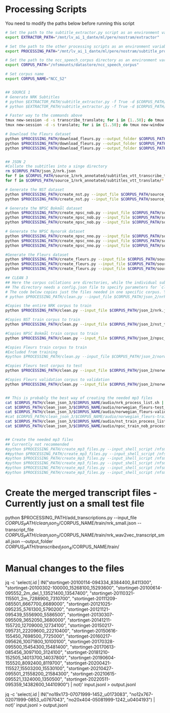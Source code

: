 # Processing Scripts
You need to modify the paths below before running this script

```bash
# Set the path to the subtitle_extractor.py script as an environment variable
export EXTRACTOR_PATH="/mnt/lv_ai_1_dante/ml/pere/nostram/extractor"

# Set the path to the other processing scripts as an environment variable
export PROCESSING_PATH="/mnt/lv_ai_1_dante/ml/pere/nostram/subtitle_processing"

# Set the path to the ncc_speech_corpus directory as an environment variable
export CORPUS_PATH="/nfsmounts/datastore/ncc_speech_corpus"

# Set corpus name
export CORPUS_NAME="NCC_S2"


## SOURCE 1
# Generate NRK Subtitles
# python $EXTRACTOR_PATH/subtitle_extractor.py -f True -d $CORPUS_PATH/source_1/nrk_annotated -v vtt_transcribe_translate
# python $EXTRACTOR_PATH/subtitle_extractor.py -f True -d $CORPUS_PATH/source_1/nrk_annotated -v vtt_translate

# Faster way to the commands above
tmux new-session -d -s transcribe_translate; for i in {1..50}; do tmux new-window -t transcribe_translate:$i "python $EXTRACTOR_PATH/subtitle_extractor.py -f True -d $CORPUS_PATH/source_1/nrk_annotated -v vtt_transcribe_translate"; done
tmux new-session -d -s translate; for i in {1..50}; do tmux new-window -t translate:$i "python $EXTRACTOR_PATH/subtitle_extractor.py -f True -d $CORPUS_PATH/source_1/nrk_annotated -v vtt_translate"; done

# Download the Fleurs dataset
python $PROCESSING_PATH/download_fleurs.py --output_folder $CORPUS_PATH/source_1/fleurs
python $PROCESSING_PATH/download_fleurs.py --output_folder $CORPUS_PATH/source_1/fleurs
python $PROCESSING_PATH/download_fleurs.py --output_folder $CORPUS_PATH/source_1/fleurs


## JSON 2
#Collate the subtitles into a singe directory
rm $CORPUS_PATH/json_2/nrk.json
for f in $CORPUS_PATH/source_1/nrk_annotated/subtitles_vtt_transcribe_translate/*.json; do (cat "${f}"; echo) >> $CORPUS_PATH/json_2/nrk.json; done
for f in $CORPUS_PATH/source_1/nrk_annotated/subtitles_vtt_translate/*.json; do (cat "${f}"; echo) >> $CORPUS_PATH/json_2/nrk.json; done

# Generate the NST dataset
python $PROCESSING_PATH/create_nst.py --input_file $CORPUS_PATH/source_1/nst/nst_test.json --output_folder $CORPUS_PATH/json_2/ --mp3_folder $CORPUS_PATH/source_1/nst/NST/data/test/mp3/
python $PROCESSING_PATH/create_nst.py --input_file $CORPUS_PATH/source_1/nst/nst_train.json --output_folder $CORPUS_PATH/json_2/ --mp3_folder $CORPUS_PATH/source_1/nst/NST/data/train/mp3/

# Generate the NPSC Bokmål dataset
python $PROCESSING_PATH/create_npsc_nob.py --input_file $CORPUS_PATH/source_1/npsc/npsc_eval.json --output_folder $CORPUS_PATH/json_2/
python $PROCESSING_PATH/create_npsc_nob.py --input_file $CORPUS_PATH/source_1/npsc/npsc_test.json --output_folder $CORPUS_PATH/json_2/
python $PROCESSING_PATH/create_npsc_nob.py --input_file $CORPUS_PATH/source_1/npsc/npsc_train.json --output_folder $CORPUS_PATH/json_2/

# Generate the NPSC Nynorsk dataset
python $PROCESSING_PATH/create_npsc_nno.py --input_file $CORPUS_PATH/source_1/npsc/npsc_eval.json --output_folder $CORPUS_PATH/json_2/
python $PROCESSING_PATH/create_npsc_nno.py --input_file $CORPUS_PATH/source_1/npsc/npsc_test.json --output_folder $CORPUS_PATH/json_2/
python $PROCESSING_PATH/create_npsc_nno.py --input_file $CORPUS_PATH/source_1/npsc/npsc_train.json --output_folder $CORPUS_PATH/json_2/

#Generate the Fleurs dataset
python $PROCESSING_PATH/create_fleurs.py --input_file $CORPUS_PATH/source_1/fleurs/norwegian_fleurs-test.json --output_folder $CORPUS_PATH/json_2/ --mp3_folder $CORPUS_PATH/source_1/fleurs/audio/
python $PROCESSING_PATH/create_fleurs.py --input_file $CORPUS_PATH/source_1/fleurs/norwegian_fleurs-validation.json --output_folder $CORPUS_PATH/json_2/ --mp3_folder $CORPUS_PATH/source_1/fleurs/audio/
python $PROCESSING_PATH/create_fleurs.py --input_file $CORPUS_PATH/source_1/fleurs/norwegian_fleurs-train.json --output_folder $CORPUS_PATH/json_2/ --mp3_folder $CORPUS_PATH/source_1/fleurs/audio/

## CLEAN 3
## Here the corpus collations are directories, while the individual sub-corpora are single files
## The directory needs a config.json file to specify parameters for `clean.py`
# The code below copies just the files needed in one specific corpus. You might need other files here.
# python $PROCESSING_PATH/clean.py --input_file $CORPUS_PATH/json_2/nrk.json --output_folder $CORPUS_PATH/clean_json_3/test/

#Copies the entire NRK corpus to train
python $PROCESSING_PATH/clean.py --input_file $CORPUS_PATH/json_2/nrk.json --output_folder $CORPUS_PATH/clean_json_3/$CORPUS_NAME/train/ --audio_input_folder $CORPUS_PATH/source_1/nrk_annotated/audio  --audio_output_folder $CORPUS_PATH/clean_json_3/$CORPUS_NAME/audio/

#Copies NST train corpus to train
python $PROCESSING_PATH/clean.py --input_file $CORPUS_PATH/json_2/nst_train.json --output_folder $CORPUS_PATH/clean_json_3/$CORPUS_NAME/train/ --audio_input_folder $CORPUS_PATH/source_1/nst/NST/data/train/mp3/  --audio_output_folder $CORPUS_PATH/clean_json_3/$CORPUS_NAME/audio/

#Copies NPSC Bokmål train corpus to train
python $PROCESSING_PATH/clean.py --input_file $CORPUS_PATH/json_2/npsc_train_nob.json --output_folder $CORPUS_PATH/clean_json_3/$CORPUS_NAME/train/ --audio_input_folder $CORPUS_PATH/source_1/npsc/NPSC_orto/data/train/extract/audio/  --audio_output_folder $CORPUS_PATH/clean_json_3/$CORPUS_NAME/audio/

#Copies Fleurs train corpus to train
#Excluded from training
#python $PROCESSING_PATH/clean.py --input_file $CORPUS_PATH/json_2/norwegian_fleurs-train.json --output_folder $CORPUS_PATH/clean_json_3/$CORPUS_NAME/train/ --audio_input_folder $CORPUS_PATH/source_1/fleurs/audio/  --audio_output_folder $CORPUS_PATH/clean_json_3/$CORPUS_NAME/audio/

#Copies Fleurs test corpus to test
python $PROCESSING_PATH/clean.py --input_file $CORPUS_PATH/json_2/norwegian_fleurs-test.json --output_folder $CORPUS_PATH/clean_json_3/$CORPUS_NAME/test/ --audio_input_folder $CORPUS_PATH/source_1/fleurs/audio/  --audio_output_folder $CORPUS_PATH/clean_json_3/$CORPUS_NAME/audio/

#Copies Fleurs validation corpus to validation
python $PROCESSING_PATH/clean.py --input_file $CORPUS_PATH/json_2/norwegian_fleurs-validation.json --output_folder $CORPUS_PATH/clean_json_3/$CORPUS_NAME/validation/ --audio_input_folder $CORPUS_PATH/source_1/fleurs/audio/  --audio_output_folder $CORPUS_PATH/clean_json_3/$CORPUS_NAME/audio/


## This is probably the best way of creating the needed mp3 files
cat $CORPUS_PATH/clean_json_3/$CORPUS_NAME/audio/nrk_process_list.sh | xargs -P 30 -I '{}' sh -c '{}'
cat $CORPUS_PATH/clean_json_3/$CORPUS_NAME/audio/norwegian_fleurs-test_process_list.sh | xargs -P 30 -I '{}' sh -c '{}'
cat $CORPUS_PATH/clean_json_3/$CORPUS_NAME/audio/norwegian_fleurs-validation_process_list.sh | xargs -P 30 -I '{}' sh -c '{}'
#cat $CORPUS_PATH/clean_json_3/$CORPUS_NAME/audio/norwegian_fleurs-train_process_list.sh | xargs -P 30 -I '{}' sh -c '{}'
cat $CORPUS_PATH/clean_json_3/$CORPUS_NAME/audio/nst_train_process_list.sh | xargs -P 30 -I '{}' sh -c '{}'
cat $CORPUS_PATH/clean_json_3/$CORPUS_NAME/audio/npsc_train_nob_process_list.sh | xargs -P 30 -I '{}' sh -c '{}'


## Create the needed mp3 files
## Currently not recommended
#python $PROCESSING_PATH/create_mp3_files.py --input_shell_script /nfsmounts/datastore/ncc_speech_corpus/clean_json_3/$CORPUS_NAME/audio/norwegian_fleurs-test_process_list.sh
##python $PROCESSING_PATH/create_mp3_files.py --input_shell_script /nfsmounts/datastore/ncc_speech_corpus/clean_json_3/$CORPUS_NAME/audio/norwegian_fleurs-train_process_list.sh
#python $PROCESSING_PATH/create_mp3_files.py --input_shell_script /nfsmounts/datastore/ncc_speech_corpus/clean_json_3/$CORPUS_NAME/audio/norwegian_fleurs-validation_process_list.sh
#python $PROCESSING_PATH/create_mp3_files.py --input_shell_script /nfsmounts/datastore/ncc_speech_corpus/clean_json_3/$CORPUS_NAME/audio/npsc_train_nob_process_list.sh
#python $PROCESSING_PATH/create_mp3_files.py --input_shell_script /nfsmounts/datastore/ncc_speech_corpus/clean_json_3/$CORPUS_NAME/audio/nst_train_process_list.sh
#python $PROCESSING_PATH/create_mp3_files.py --input_shell_script /nfsmounts/datastore/ncc_speech_corpus/clean_json_3/$CORPUS_NAME/audio/nrk_process_list.sh
```

# Create the merged transcript files - Currently just on a small test file
python $PROCESSING_PATH/add_transcriptions.py --input_file $CORPUS_PATH/clean_json_3/$CORPUS_NAME/train/nrk_small.json --transcript_file $CORPUS_PATH/clean_json_3/$CORPUS_NAME/train/nrk_wav2vec_transcript_small.json --output_folder $CORPUS_PATH/transcribed_json_4/$CORPUS_NAME/train/

# Manual changes to the files
jq -c 'select(.id | IN("stortinget-20100114-094334_8384400_8411300", "stortinget-20100302-100000_15268100_15293600", "stortinget-20100614-095552_2m_del_1_13521400_13547400", "stortinget-20110321-115501_2m_7288900_7310700", "stortinget-20111209-085501_6667700_6689000", "stortinget-20121025-095235_5761300_5790200", "stortinget-20121121-095439_5556900_5586500", "stortinget-20130307-095509_3652050_3680000", "stortinget-20141211-155720_12709000_12734100", "stortinget-20150217-095731_22209600_22210400", "stortinget-20150616-155450_7698500_7725000", "stortinget-20160217-095626_10071800_10100100", "stortinget-20170328-095500_15454300_15481400", "stortinget-20170613-085456_3097100_3124100", "stortinget-20181210-152505_14013700_14037800", "stortinget-20190604-155520_8092400_8119700", "stortinget-20200421-115527_15503200_15530100", "stortinget-20210427-095501_21558200_21584300", "stortinget-20210615-095521_1324000_1350500", "stortinget-20220511-095359_14382600_14410900") | not)' input.jsonl > output.jsonl

jq -c 'select(.id | IN("no19x173-07071999-1452_u0173083", "no12x767-02071999-0853_u0767043", "no20x404-05081999-1242_u0404193") | not)' input.jsonl > output.jsonl

